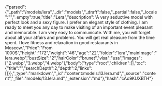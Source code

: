 {"parsed":{"_path":"/models/lera","_dir":"models","_draft":false,"_partial":false,"_locale":"","_empty":true,"title":"Lera","description":"A very seductive model with perfect look and a sexy figure. I prefer an elegant style of clothing. I am ready to meet you any day to make visiting of an important event pleasant and memorable. I am very easy to communicate. With me, you will forget about all your affairs and problems. You will get real pleasure from the time spent. I love fitness and relaxation in good restaurants in Moscow.","Price":"From 1000$","height":"172","weight":"46","age":"22","folder":"lera","mainImage":"lera.webp","bustSize":"2","hairColor":"brunet","visa":"usa","images":["2.webp","3.webp","4.webp"],"body":{"type":"root","children":[],"toc":{"title":"","searchDepth":2,"depth":2,"links":[]}},"_type":"markdown","_id":"content:models:13.lera.md","_source":"content","_file":"models/13.lera.md","_extension":"md"},"hash":"cAo9KUXBTH"}